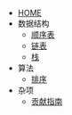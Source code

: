 <!-- docs/_sidebar.md -->
* [HOME](README.md)
* 数据结构
  * [顺序表](sequence_list.md)
  * [链表](list.md)
  * [栈](stack.md)
* 算法
  * [排序](sort.md)
* 杂项
  * [贡献指南](CONTRIBUTING.md)